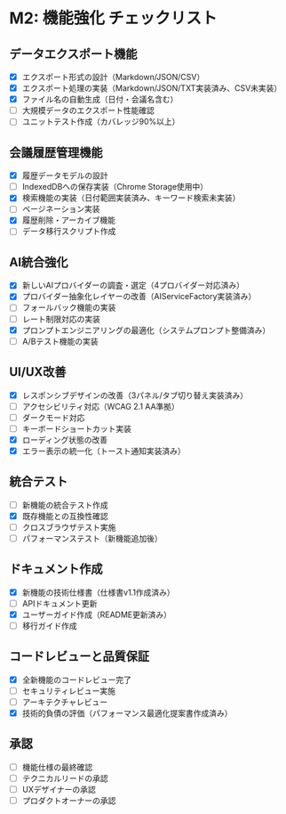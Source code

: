 # M2: 機能強化 チェックリスト

## データエクスポート機能
- [x] エクスポート形式の設計（Markdown/JSON/CSV）
- [x] エクスポート処理の実装（Markdown/JSON/TXT実装済み、CSV未実装）
- [x] ファイル名の自動生成（日付・会議名含む）
- [ ] 大規模データのエクスポート性能確認
- [ ] ユニットテスト作成（カバレッジ90%以上）

## 会議履歴管理機能
- [x] 履歴データモデルの設計
- [ ] IndexedDBへの保存実装（Chrome Storage使用中）
- [x] 検索機能の実装（日付範囲実装済み、キーワード検索未実装）
- [ ] ページネーション実装
- [x] 履歴削除・アーカイブ機能
- [ ] データ移行スクリプト作成

## AI統合強化
- [x] 新しいAIプロバイダーの調査・選定（4プロバイダー対応済み）
- [x] プロバイダー抽象化レイヤーの改善（AIServiceFactory実装済み）
- [ ] フォールバック機能の実装
- [ ] レート制限対応の実装
- [x] プロンプトエンジニアリングの最適化（システムプロンプト整備済み）
- [ ] A/Bテスト機能の実装

## UI/UX改善
- [x] レスポンシブデザインの改善（3パネル/タブ切り替え実装済み）
- [ ] アクセシビリティ対応（WCAG 2.1 AA準拠）
- [ ] ダークモード対応
- [ ] キーボードショートカット実装
- [x] ローディング状態の改善
- [x] エラー表示の統一化（トースト通知実装済み）

## 統合テスト
- [ ] 新機能の統合テスト作成
- [x] 既存機能との互換性確認
- [ ] クロスブラウザテスト実施
- [ ] パフォーマンステスト（新機能追加後）

## ドキュメント作成
- [x] 新機能の技術仕様書（仕様書v1.1作成済み）
- [ ] APIドキュメント更新
- [x] ユーザーガイド作成（README更新済み）
- [ ] 移行ガイド作成

## コードレビューと品質保証
- [x] 全新機能のコードレビュー完了
- [ ] セキュリティレビュー実施
- [ ] アーキテクチャレビュー
- [x] 技術的負債の評価（パフォーマンス最適化提案書作成済み）

## 承認
- [ ] 機能仕様の最終確認
- [ ] テクニカルリードの承認
- [ ] UXデザイナーの承認
- [ ] プロダクトオーナーの承認